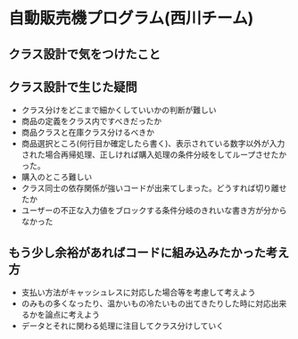 # 自動販売機プログラム(西川チーム)

## クラス設計で気をつけたこと

## クラス設計で生じた疑問

+ クラス分けをどこまで細かくしていいかの判断が難しい
+ 商品の定義をクラス内ですべきだったか
+ 商品クラスと在庫クラス分けるべきか
+ 商品選択ところ(何行目か確定したら書く)、表示されている数字以外が入力された場合再帰処理、正しければ購入処理の条件分岐をしてループさせたかった。
+ 購入のところ難しい
+ クラス同士の依存関係が強いコードが出来てしまった。どうすれば切り離せたか
+ ユーザーの不正な入力値をブロックする条件分岐のきれいな書き方が分からなかった

## もう少し余裕があればコードに組み込みたかった考え方

+ 支払い方法がキャッシュレスに対応した場合等を考慮して考えよう
+ のみもの多くなったり、温かいもの冷たいもの出てきたりした時に対応出来るかを論点に考えよう
+ データとそれに関わる処理に注目してクラス分けしていく
